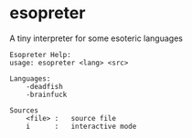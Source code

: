 # esopreter
A tiny interpreter for some esoteric languages

```
Esopreter Help:
usage: esopreter <lang> <src>

Languages:
    -deadfish
    -brainfuck

Sources
    <file> :   source file
    i      :   interactive mode
```
